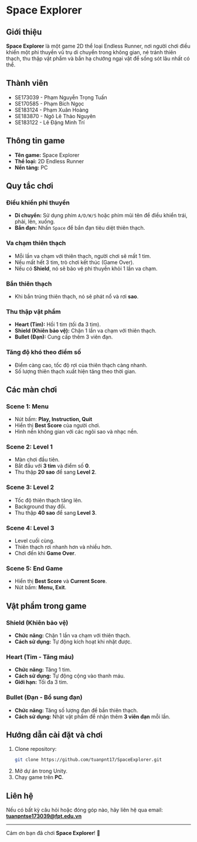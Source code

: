 # Space Explorer

## Giới thiệu

**Space Explorer** là một game 2D thể loại Endless Runner, nơi người chơi điều khiển một phi thuyền vũ trụ di chuyển trong không gian, né tránh thiên thạch, thu thập vật phẩm và bắn hạ chướng ngại vật để sống sót lâu nhất có thể.

## Thành viên

- SE173039 - Phạm Nguyễn Trọng Tuấn
- SE170585 - Phạm Bích Ngọc
- SE183124 - Phạm Xuân Hoàng
- SE183870 - Ngô Lê Thảo Nguyên
- SE183122 - Lê Đặng Minh Trí

## Thông tin game

- **Tên game:** Space Explorer
- **Thể loại:** 2D Endless Runner
- **Nền tảng:** PC

## Quy tắc chơi

### Điều khiển phi thuyền

- **Di chuyển:** Sử dụng phím `A/D/W/S` hoặc phím mũi tên để điều khiển trái, phải, lên, xuống.
- **Bắn đạn:** Nhấn `Space` để bắn đạn tiêu diệt thiên thạch.

### Va chạm thiên thạch

- Mỗi lần va chạm với thiên thạch, người chơi sẽ mất 1 tim.
- Nếu mất hết 3 tim, trò chơi kết thúc (Game Over).
- Nếu có **Shield**, nó sẽ bảo vệ phi thuyền khỏi 1 lần va chạm.

### Bắn thiên thạch

- Khi bắn trúng thiên thạch, nó sẽ phát nổ và rơi **sao**.

### Thu thập vật phẩm

- **Heart (Tim):** Hồi 1 tim (tối đa 3 tim).
- **Shield (Khiên bảo vệ):** Chặn 1 lần va chạm với thiên thạch.
- **Bullet (Đạn):** Cung cấp thêm 3 viên đạn.

### Tăng độ khó theo điểm số

- Điểm càng cao, tốc độ rơi của thiên thạch càng nhanh.
- Số lượng thiên thạch xuất hiện tăng theo thời gian.

## Các màn chơi

### **Scene 1: Menu**

- Nút bấm: **Play, Instruction, Quit**
- Hiển thị **Best Score** của người chơi.
- Hình nền không gian với các ngôi sao và nhạc nền.

### **Scene 2: Level 1**

- Màn chơi đầu tiên.
- Bắt đầu với **3 tim** và điểm số **0**.
- Thu thập **20 sao** để sang **Level 2**.

### **Scene 3: Level 2**

- Tốc độ thiên thạch tăng lên.
- Background thay đổi.
- Thu thập **40 sao** để sang **Level 3**.

### **Scene 4: Level 3**

- Level cuối cùng.
- Thiên thạch rơi nhanh hơn và nhiều hơn.
- Chơi đến khi **Game Over**.

### **Scene 5: End Game**

- Hiển thị **Best Score** và **Current Score**.
- Nút bấm: **Menu, Exit**.

## Vật phẩm trong game

### **Shield (Khiên bảo vệ)**

- **Chức năng:** Chặn 1 lần va chạm với thiên thạch.
- **Cách sử dụng:** Tự động kích hoạt khi nhặt được.

### **Heart (Tim - Tăng máu)**

- **Chức năng:** Tăng 1 tim.
- **Cách sử dụng:** Tự động cộng vào thanh máu.
- **Giới hạn:** Tối đa 3 tim.

### **Bullet (Đạn - Bổ sung đạn)**

- **Chức năng:** Tăng số lượng đạn để bắn thiên thạch.
- **Cách sử dụng:** Nhặt vật phẩm để nhận thêm **3 viên đạn** mỗi lần.

## Hướng dẫn cài đặt và chơi

1. Clone repository:
   ```sh
   git clone https://github.com/tuanpnt17/SpaceExplorer.git
   ```
2. Mở dự án trong Unity.
3. Chạy game trên **PC**.

## Liên hệ

Nếu có bất kỳ câu hỏi hoặc đóng góp nào, hãy liên hệ qua email: **tuanpntse173039@fpt.edu.vn**

---

Cảm ơn bạn đã chơi **Space Explorer**! 🚀
